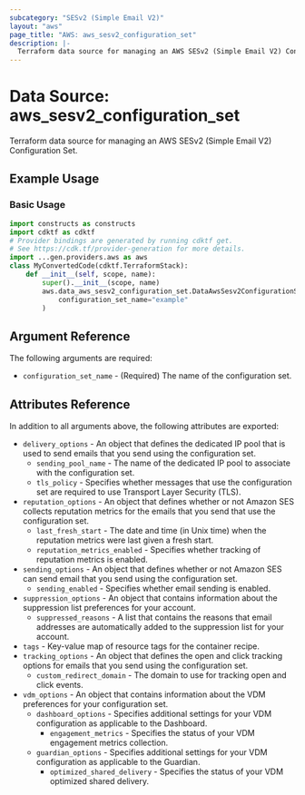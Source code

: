 ```yaml
---
subcategory: "SESv2 (Simple Email V2)"
layout: "aws"
page_title: "AWS: aws_sesv2_configuration_set"
description: |-
  Terraform data source for managing an AWS SESv2 (Simple Email V2) Configuration Set.
---
```


# Data Source: aws_sesv2_configuration_set

Terraform data source for managing an AWS SESv2 (Simple Email V2) Configuration Set.

## Example Usage

### Basic Usage

```python
import constructs as constructs
import cdktf as cdktf
# Provider bindings are generated by running cdktf get.
# See https://cdk.tf/provider-generation for more details.
import ...gen.providers.aws as aws
class MyConvertedCode(cdktf.TerraformStack):
    def __init__(self, scope, name):
        super().__init__(scope, name)
        aws.data_aws_sesv2_configuration_set.DataAwsSesv2ConfigurationSet(self, "example",
            configuration_set_name="example"
        )
```

## Argument Reference

The following arguments are required:

* `configuration_set_name` - (Required) The name of the configuration set.

## Attributes Reference

In addition to all arguments above, the following attributes are exported:

* `delivery_options` - An object that defines the dedicated IP pool that is used to send emails that you send using the configuration set.
    * `sending_pool_name` - The name of the dedicated IP pool to associate with the configuration set.
    * `tls_policy` - Specifies whether messages that use the configuration set are required to use Transport Layer Security (TLS).
* `reputation_options` - An object that defines whether or not Amazon SES collects reputation metrics for the emails that you send that use the configuration set.
    * `last_fresh_start` - The date and time (in Unix time) when the reputation metrics were last given a fresh start.
    * `reputation_metrics_enabled` - Specifies whether tracking of reputation metrics is enabled.
* `sending_options` - An object that defines whether or not Amazon SES can send email that you send using the configuration set.
    * `sending_enabled` - Specifies whether email sending is enabled.
* `suppression_options` - An object that contains information about the suppression list preferences for your account.
    * `suppressed_reasons` - A list that contains the reasons that email addresses are automatically added to the suppression list for your account.
* `tags` - Key-value map of resource tags for the container recipe.
* `tracking_options` - An object that defines the open and click tracking options for emails that you send using the configuration set.
    * `custom_redirect_domain` - The domain to use for tracking open and click events.
* `vdm_options` - An object that contains information about the VDM preferences for your configuration set.
    * `dashboard_options` - Specifies additional settings for your VDM configuration as applicable to the Dashboard.
        * `engagement_metrics` - Specifies the status of your VDM engagement metrics collection.
    * `guardian_options` - Specifies additional settings for your VDM configuration as applicable to the Guardian.
        * `optimized_shared_delivery` - Specifies the status of your VDM optimized shared delivery.

<!-- cache-key: cdktf-0.17.0-pre.15 input-a87088f4dde68cb2cf288765dfb2556927ba303c56386da6e8ac66957ce3d7ae -->